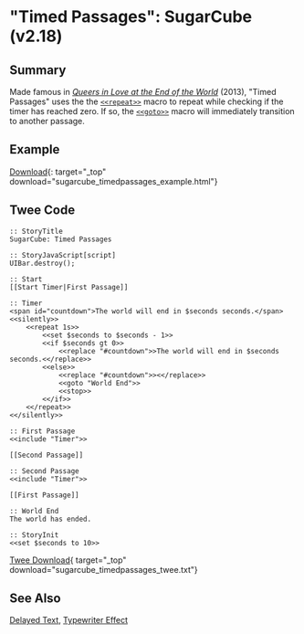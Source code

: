 # "Timed Passages": SugarCube (v2.18)

## Summary

Made famous in [*Queers in Love at the End of the World*](https://w.itch.io/end-of-the-world) (2013), "Timed Passages" uses the the [`<<repeat>>`](http://www.motoslave.net/sugarcube/2/docs/macros.html#macros-repeat) macro to repeat while checking if the timer has reached zero. If so, the [`<<goto>>`](http://www.motoslave.net/sugarcube/2/docs/macros.html#macros-goto) macro will immediately transition to another passage.

## Example

[Download](sugarcube_timedpassages_example.html){: target="_top" download="sugarcube_timedpassages_example.html"}

## Twee Code

```twee
:: StoryTitle
SugarCube: Timed Passages

:: StoryJavaScript[script]
UIBar.destroy();

:: Start
[[Start Timer|First Passage]]

:: Timer
<span id="countdown">The world will end in $seconds seconds.</span>
<<silently>>
    <<repeat 1s>>
        <<set $seconds to $seconds - 1>>
        <<if $seconds gt 0>>
            <<replace "#countdown">>The world will end in $seconds seconds.<</replace>>
        <<else>>
            <<replace "#countdown">><</replace>>
            <<goto "World End">>
            <<stop>>
        <</if>>
    <</repeat>>
<</silently>>

:: First Passage
<<include "Timer">>

[[Second Passage]]

:: Second Passage
<<include "Timer">>

[[First Passage]]

:: World End
The world has ended.

:: StoryInit
<<set $seconds to 10>>

```

[Twee Download](sugarcube_timedpassages_twee.txt){ target="_top" download="sugarcube_timedpassages_twee.txt"}

## See Also

[Delayed Text](../../delayedtext/sugarcube/sugarcube_delayedtext.md), [Typewriter Effect](../../typewriter/sugarcube/sugarcube_typewriter.md)
